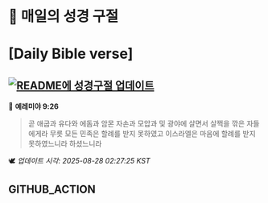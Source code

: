 # 🙏 매일의 성경 구절
# [Daily Bible verse]
## [![README에 성경구절 업데이트](https://github.com/DONGSUKA/first_test/actions/workflows/update-readme-bible.yml/badge.svg)](https://github.com/DONGSUKA/first_test/actions/workflows/update-readme-bible.yml)
<!-- START_BIBLE_VERSE -->
📖 **예레미야 9:26**
> 곧 애굽과 유다와 에돔과 암몬 자손과 모압과 및 광야에 살면서 살쩍을 깎은 자들에게라 무릇 모든 민족은 할례를 받지 못하였고 이스라엘은 마음에 할례를 받지 못하였느니라 하셨느니라

🕊️ _업데이트 시각: 2025-08-28 02:27:25 KST_
  <!-- END_BIBLE_VERSE -->
## GITHUB_ACTION
